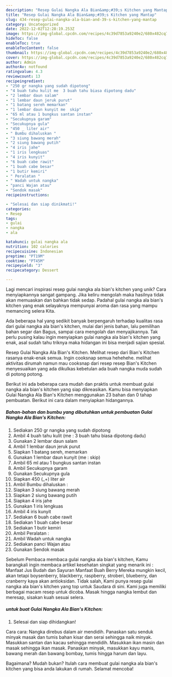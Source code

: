 ```yaml
---
description: "Resep Gulai Nangka Ala Bian&amp;#39;s Kitchen yang Mantap"
title: "Resep Gulai Nangka Ala Bian&amp;#39;s Kitchen yang Mantap"
slug: 434-resep-gulai-nangka-ala-bian-and-39-s-kitchen-yang-mantap
category: Uncategorized
date: 2022-12-02T12:28:19.253Z
image: https://img-global.cpcdn.com/recipes/4c39d7853a9240e2/680x482cq70/gulai-nangka-ala-bians-kitchen-foto-resep-utama.jpg
hideToc: false
enableToc: true
enableTocContent: false
thumbnail: https://img-global.cpcdn.com/recipes/4c39d7853a9240e2/680x482cq70/gulai-nangka-ala-bians-kitchen-foto-resep-utama.jpg
cover: https://img-global.cpcdn.com/recipes/4c39d7853a9240e2/680x482cq70/gulai-nangka-ala-bians-kitchen-foto-resep-utama.jpg
author: Admin
authorAv: notfound
ratingvalue: 4.3
reviewcount: 13
recipeingredient:
- "250 gr nangka yang sudah dipotong"
- "4 buah tahu kulit me  3 buah tahu biasa dipotong dadu"
- "2 lembar daun salam"
- "1 lembar daun jeruk purut"
- "1 batang sereh memarkan"
- "1 lembar daun kunyit me  skip"
- "65 ml atau 1 bungkus santan instan"
- "Secukupnya garam"
- "Secukupnya gula"
- "450 _ liter air"
- " Bumbu dihaluskan "
- "3 siung bawang merah"
- "2 siung bawang putih"
- "4 iris jahe"
- "1 iris lengkuas"
- "4 iris kunyit"
- "6 buah cabe rawit"
- "1 buah cabe besar"
- "1 butir kemiri"
- " Peralatan "
- " Wadah untuk nangka"
- "panci Wajan atau"
- "Sendok masak"
recipeinstructions:

- "Selesai dan siap dinikmati!"
categories:
- Resep
tags:
- gulai
- nangka
- ala

katakunci: gulai nangka ala 
nutrition: 102 calories
recipecuisine: Indonesian
preptime: "PT19M"
cooktime: "PT45M"
recipeyield: "3"
recipecategory: Dessert

---
```





Lagi mencari inspirasi resep gulai nangka ala bian&#39;s kitchen yang unik? Cara menyiapkannya sangat gampang. Jika keliru mengolah maka hasilnya tidak akan memuaskan dan bahkan tidak sedap. Padahal gulai nangka ala bian&#39;s kitchen yang enak selayaknya mempunyai aroma dan rasa yang mampu memancing selera Kita.





Ada beberapa hal yang sedikit banyak berpengaruh terhadap kualitas rasa dari gulai nangka ala bian&#39;s kitchen, mulai dari jenis bahan, lalu pemilihan bahan segar dan Bagus, sampai cara mengolah dan menyajikannya. Tak perlu pusing kalau ingin menyiapkan gulai nangka ala bian&#39;s kitchen yang enak,      asal sudah tahu triknya maka hidangan ini bisa menjadi sajian spesial.














Resep Gulai Nangka Ala Bian&#39;s Kitchen. Melihat resep dari Bian&#39;s Kitchen rasanya enak-enak semua. Ingin cooksnap semua hehehehe. melihat aktivitas dirumah namun mau cooksnap dari resep resep Bian&#39;s Kitchen menyesuaikan yang ada dikulkas kebetulan ada buah nangka muda sudah di potong potong.






Berikut ini ada beberapa cara mudah dan praktis untuk membuat gulai nangka ala bian&#39;s kitchen yang siap dikreasikan. Kamu bisa menyiapkan Gulai Nangka Ala Bian&#39;s Kitchen menggunakan 23 bahan dan 0 tahap pembuatan. Berikut ini cara dalam menyiapkan hidangannya.

<!--inarticleads1-->

##### Bahan-bahan dan bumbu yang dibutuhkan untuk pembuatan Gulai Nangka Ala Bian&#39;s Kitchen:

1. Sediakan 250 gr nangka yang sudah dipotong
1. Ambil 4 buah tahu kulit (me : 3 buah tahu biasa dipotong dadu)
1. Gunakan 2 lembar daun salam
1. Ambil 1 lembar daun jeruk purut
1. Siapkan 1 batang sereh, memarkan
1. Gunakan 1 lembar daun kunyit (me : skip)
1. Ambil 65 ml atau 1 bungkus santan instan
1. Ambil Secukupnya garam
1. Gunakan Secukupnya gula
1. Siapkan 450 (_+) liter air
1. Ambil  Bumbu dihaluskan :
1. Siapkan 3 siung bawang merah
1. Siapkan 2 siung bawang putih
1. Siapkan 4 iris jahe
1. Gunakan 1 iris lengkuas
1. Ambil 4 iris kunyit
1. Sediakan 6 buah cabe rawit
1. Sediakan 1 buah cabe besar
1. Sediakan 1 butir kemiri
1. Ambil  Peralatan :
1. Ambil  Wadah untuk nangka
1. Sediakan panci Wajan atau
1. Gunakan Sendok masak


Sebelum Pembaca membaca gulai nangka ala bian&#39;s kitchen, Kamu barangkali ingin membaca artikel kesehatan singkat yang menarik ini : Manfaat Jus Budah dan Sayuran Manfaat Buah Berry Mereka mungkin kecil, akan tetapi boysenberry, blackberry, raspberry, stroberi, blueberry, dan cranberry kaya akan antioksidan. Tidak salah, Kami punya resep gulai nangka ala bian&#39;s kitchen yang top untuk Saudara di sini. Kami juga memiliki berbagai macam resep untuk dicoba. Masak hingga nangka lembut dan meresap, sisakan kuah sesuai selera. 

<!--inarticleads2-->

#####  untuk buat Gulai Nangka Ala Bian&#39;s Kitchen:


1. Selesai dan siap dihidangkan!

Cara cara: Nangka direbus dalam air mendidih. Panaskan satu senduk minyak masak dan tumis bahan kisar dan serai sehingga naik minyak. Masukkan santan dan kacau sehingga mendidih. Masukkan ikan masin dan masak sehingga ikan masak. Panaskan minyak, masukkan kayu manis, bawang merah dan bawang bombay, tumis hingga harum dan layu. 

Bagaimana? Mudah bukan? Itulah cara membuat gulai nangka ala bian&#39;s kitchen yang bisa anda lakukan di rumah. Selamat mencoba!
